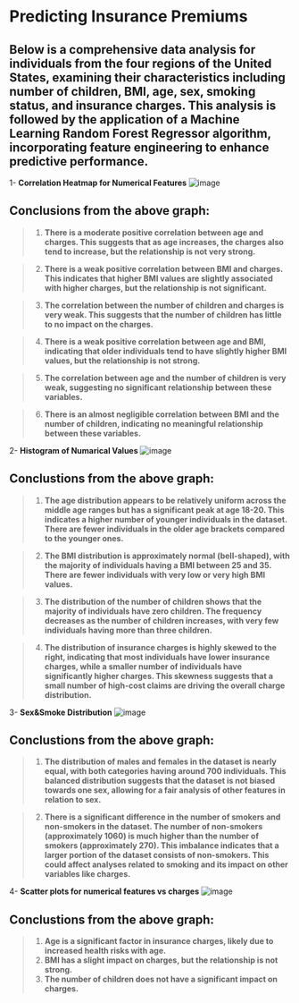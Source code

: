 # Predicting Insurance Premiums

## Below is a comprehensive data analysis for individuals from the four regions of the United States, examining their characteristics including number of children, BMI, age, sex, smoking status, and insurance charges. This analysis is followed by the application of a Machine Learning Random Forest Regressor algorithm, incorporating feature engineering to enhance predictive performance.

1- **Correlation Heatmap for Numerical Features**
![image](https://github.com/itsahmedmohamedamin/Predicting-Insurance-Premiums/assets/50253297/60c2f101-bcc7-44bd-9fe3-b70db6399730)

## Conclusions from the above graph:
> 1. **There is a moderate positive correlation between age and charges. This suggests that as age increases, the charges also tend to increase, but the relationship is not very strong.**

> 2. **There is a weak positive correlation between BMI and charges. This indicates that higher BMI values are slightly associated with higher charges, but the relationship is not significant.**

> 3. **The correlation between the number of children and charges is very weak. This suggests that the number of children has little to no impact on the charges.**

> 4. **There is a weak positive correlation between age and BMI, indicating that older individuals tend to have slightly higher BMI values, but the relationship is not strong.**

> 5. **The correlation between age and the number of children is very weak, suggesting no significant relationship between these variables.**

> 6. **There is an almost negligible correlation between BMI and the number of children, indicating no meaningful relationship between these variables.**

2- **Histogram of Numarical Values**
![image](https://github.com/itsahmedmohamedamin/Predicting-Insurance-Premiums/assets/50253297/d6492679-aede-4bbe-8d96-ee19aa1bd0db)

## Conclustions from the above graph:
> 1. **The age distribution appears to be relatively uniform across the middle age ranges but has a significant peak at age 18-20. This indicates a higher number of younger individuals in the dataset. There are fewer individuals in the older age brackets compared to the younger ones.**

> 2. **The BMI distribution is approximately normal (bell-shaped), with the majority of individuals having a BMI between 25 and 35. There are fewer individuals with very low or very high BMI values.**

> 3. **The distribution of the number of children shows that the majority of individuals have zero children. The frequency decreases as the number of children increases, with very few individuals having more than three children.**

> 4. **The distribution of insurance charges is highly skewed to the right, indicating that most individuals have lower insurance charges, while a smaller number of individuals have significantly higher charges. This skewness suggests that a small number of high-cost claims are driving the overall charge distribution.**

3- **Sex&Smoke Distribution**
![image](https://github.com/itsahmedmohamedamin/Predicting-Insurance-Premiums/assets/50253297/4185ef48-340f-44f4-959d-697ba8ded957)

## Conclustions from the above graph:
> 1. **The distribution of males and females in the dataset is nearly equal, with both categories having around 700 individuals. This balanced distribution suggests that the dataset is not biased towards one sex, allowing for a fair analysis of other features in relation to sex.**

> 2. **There is a significant difference in the number of smokers and non-smokers in the dataset. The number of non-smokers (approximately 1060) is much higher than the number of smokers (approximately 270). This imbalance indicates that a larger portion of the dataset consists of non-smokers. This could affect analyses related to smoking and its impact on other variables like charges.**

4- **Scatter plots for numerical features vs charges**
![image](https://github.com/itsahmedmohamedamin/Predicting-Insurance-Premiums/assets/50253297/9069fdd4-b677-4480-b678-5fa0eddd14b4)

## Conclustions from the above graph:
> 1. **Age is a significant factor in insurance charges, likely due to increased health risks with age.**
> 2. **BMI has a slight impact on charges, but the relationship is not strong.**
> 3. **The number of children does not have a significant impact on charges.**

